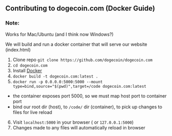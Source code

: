 ## Contributing to dogecoin.com (Docker Guide)



### Note:
Works for Mac/Ubuntu (and I think now Windows?)

We will build and run a docker container that will serve our website (index.html)

1. Clone repo `git clone https://github.com/dogecoin/dogecoin.com`
2. `cd dogecoin.com`
3. Install [Docker](https://www.docker.com/products/docker-desktop)
4. `docker build -t dogecoin.com:latest .`
5. `docker run -p 0.0.0.0:5000:5000 --mount type=bind,source="$(pwd)",target=/code dogecoin.com:latest`
  - the container exposes port 5000, so we must map host port to container port
  - bind our root dir (host), to `/code/` dir (container), to pick up changes to files for live reload
6. Visit `localhost:5000` in your browser ( or `127.0.0.1:5000`)
7. Changes made to any files will automatically reload in browser
